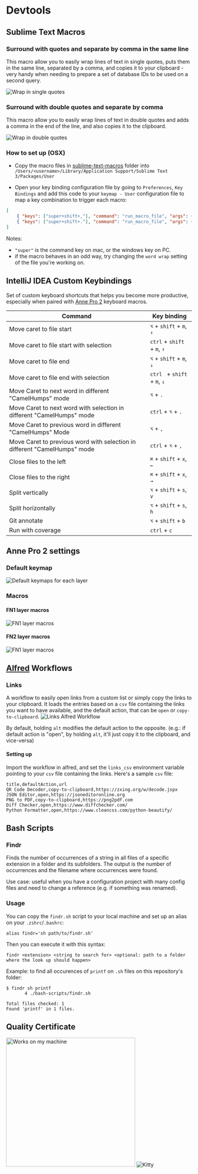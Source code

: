 # Devtools

## Sublime Text Macros

### Surround with quotes and separate by comma in the same line
This macro allow you to easily wrap lines of text in single quotes, puts them in the same line, separated by a comma, and copies it to your clipboard - very handy when needing to prepare a set of database IDs to be used on a second query. 

![Wrap in single quotes](https://github.com/rafaeloliveira1337/devtools/blob/img/img/wrap-in-quotes.gif)

### Surround with double quotes and separate by comma
This macro allow you to easily wrap lines of text in double quotes and adds a comma in the end of the line, and also copies it to the clipboard.

![Wrap in double quotes](https://github.com/rafaeloliveira1337/devtools/blob/img/img/wrap-in-double-quotes.gif)

### How to set up (OSX)

- Copy the macro files in [sublime-text-macros](./sublime-text-macros) folder into `/Users/<username>/Library/Application Support/Sublime Text 3/Packages/User`

- Open your key binding configuration file by going to `Preferences`, `Key Bindings` and add this code to your `keymap - User` configuration file to map a key combination to trigger each macro:
```json
[
    { "keys": ["super+shift+,"], "command": "run_macro_file", "args": {"file": "res://Packages/User/surround-with-quotes.sublime-macro"} }
    { "keys": ["super+shift+."], "command": "run_macro_file", "args": {"file": "res://Packages/User/surround-with-double-quotes.sublime-macro"} }
]
```

Notes: 
- `"super"` is the command key on mac, or the windows key on PC.
- if the macro behaves in an odd way, try changing the `word wrap` setting of the file you're working on.


## IntelliJ IDEA Custom Keybindings
Set of custom keyboard shortcuts that helps you become more productive, especially when paired with [Anne Pro 2](https://www.annepro.net/products/anne-pro-2) keyboard macros. 

|                                  Command                                  |         Key binding          |
|---------------------------------------------------------------------------|------------------------------|
| Move caret to file start                                                  | `⌥` + `shift` + `m`, `↑`     |
| Move caret to file start with selection                                   | `ctrl` + `shift` + `m`, `↑`  |
| Move caret to file end                                                    | `⌥` + `shift` + `m`, `↓`     |
| Move caret to file end with selection                                     | `ctrl ` + `shift` + `m`, `↓` |
| Move Caret to next word in different "CamelHumps" mode                    | `⌥` + `.`                    |
| Move Caret to next word with selection in different "CamelHumps" mode     | `ctrl` + `⌥` + `.`           |
| Move Caret to previous word in different "CamelHumps" Mode                | `⌥` + `,`                    |
| Move Caret to previous word with selection in different "CamelHumps" mode | `ctrl` + `⌥` + `,`           |
| Close files to the left                                                   | `⌘` + `shift` + `x`, `←`     |
| Close files to the right                                                  | `⌘` + `shift` + `x`, `→`     |
| Split vertically                                                          | `⌥` + `shift` + `s`, `v`     |
| Split horizontally                                                        | `⌥` + `shift` + `s`, `h`     |
| Git annotate                                                              | `⌥` + `shift` + `b`          |
| Run with coverage                                                         | `ctrl` + `c`                 |


## Anne Pro 2 settings
### Default keymap
![Default keymaps for each layer](https://github.com/rafaeloliveira1337/devtools/blob/img/img/anne_pro_default_mapping.png)

### Macros
#### FN1 layer macros
![FN1 layer macros](https://github.com/rafaeloliveira1337/devtools/blob/img/img/macros_fn1.png)

#### FN2 layer macros
![FN1 layer macros](https://github.com/rafaeloliveira1337/devtools/blob/img/img/macros_fn2.png)

## [Alfred](https://www.alfredapp.com/) Workflows
### Links
A workflow to easily open links from a custom list or simply copy the links to your clipboard. It loads the entries based on a `csv` file containing the links you want to have available, and the default action, that can be `open` or `copy-to-clipboard`.
![Links Alfred Workflow](https://github.com/rafaeloliveira1337/devtools/blob/img/img/links_workflow.gif)

By default, holding `alt` modifies the default action to the opposite. (e.g.: if default action is "open", by holding `alt`, it'll just copy it to the clipboard, and vice-versa)

#### Setting up
Import the workflow in alfred, and set the `links_csv` environment variable pointing to your `csv` file containing the links.
Here's a sample `csv` file:
```csv
title,defaultAction,url
QR Code Decoder,copy-to-clipboard,https://zxing.org/w/decode.jspx
JSON Editor,open,https://jsoneditoronline.org
PNG to PDF,copy-to-clipboard,https://png2pdf.com
Diff Checker,open,https://www.diffchecker.com/
Python Formatter,open,https://www.cleancss.com/python-beautify/
```


## Bash Scripts

### Findr
Finds the number of occurrences of a string in all files of a specific extension in a folder and its subfolders. The output is the number of occurrences and the filename where occurrences were found.

Use case: useful when you have a configuration project with many config files and need to change a reference (e.g. if something was renamed).

### Usage
You can copy the `findr.sh` script to your local machine and set up an alias on your `.zshrc`/`.bashrc`:
```
alias findr='sh path/to/findr.sh'
```

Then you can execute it with this syntax:
```
findr <extension> <string to search for> <optional: path to a folder where the look up should happen>
```
Example: to find all occurences of `printf` on `.sh` files on this repository's folder:
```
$ findr sh printf
       4 ./bash-scripts/findr.sh

Total files checked: 1
Found 'printf' in 1 files.
```


## Quality Certificate
<img src="https://github.com/rafaeloliveira1337/devtools/blob/img/img/works_on_my_machine.png" width="350" alt="Works on my machine" /> ![Kitty](https://github.com/rafaeloliveira1337/devtools/blob/img/img/kitty_paws.gif)

